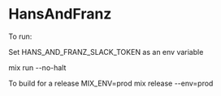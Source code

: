 # HansAndFranz

To run:

Set HANS_AND_FRANZ_SLACK_TOKEN as an env variable

mix run --no-halt

To build for a release
MIX_ENV=prod mix release --env=prod
